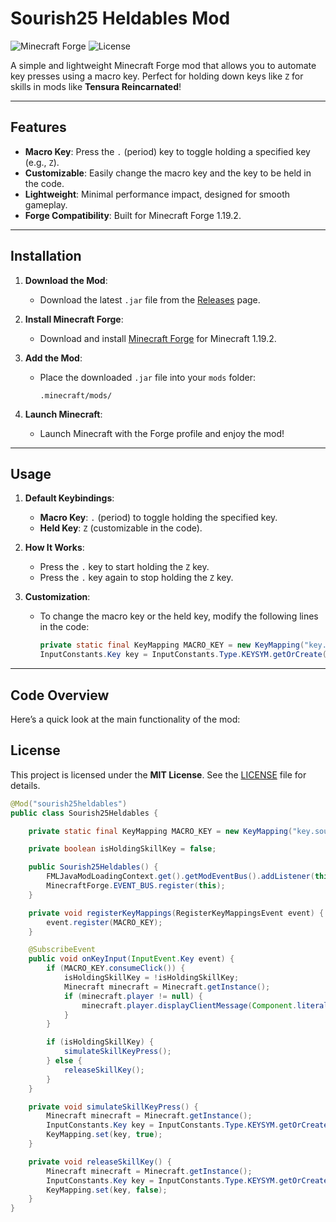 # Sourish25 Heldables Mod

![Minecraft Forge](https://img.shields.io/badge/Minecraft%20Forge-1.19.2-blue)
![License](https://img.shields.io/badge/License-All%20Rights%20Reserved-red)

A simple and lightweight Minecraft Forge mod that allows you to automate key presses using a macro key. Perfect for holding down keys like `Z` for skills in mods like **Tensura Reincarnated**!

---

## Features

- **Macro Key**: Press the `.` (period) key to toggle holding a specified key (e.g., `Z`).
- **Customizable**: Easily change the macro key and the key to be held in the code.
- **Lightweight**: Minimal performance impact, designed for smooth gameplay.
- **Forge Compatibility**: Built for Minecraft Forge 1.19.2.

---

## Installation

1. **Download the Mod**:
   - Download the latest `.jar` file from the [Releases](https://github.com/yourusername/sourish25-heldables/releases) page.

2. **Install Minecraft Forge**:
   - Download and install [Minecraft Forge](https://files.minecraftforge.net/) for Minecraft 1.19.2.

3. **Add the Mod**:
   - Place the downloaded `.jar` file into your `mods` folder:
     ```
     .minecraft/mods/
     ```

4. **Launch Minecraft**:
   - Launch Minecraft with the Forge profile and enjoy the mod!

---

## Usage

1. **Default Keybindings**:
   - **Macro Key**: `.` (period) to toggle holding the specified key.
   - **Held Key**: `Z` (customizable in the code).

2. **How It Works**:
   - Press the `.` key to start holding the `Z` key.
   - Press the `.` key again to stop holding the `Z` key.

3. **Customization**:
   - To change the macro key or the held key, modify the following lines in the code:
     ```java
     private static final KeyMapping MACRO_KEY = new KeyMapping("key.sourish25.macro", InputConstants.Type.KEYSYM, GLFW.GLFW_KEY_PERIOD, "key.categories.sourish25");
     InputConstants.Key key = InputConstants.Type.KEYSYM.getOrCreate(GLFW.GLFW_KEY_Z);
     ```

---

## Code Overview

Here’s a quick look at the main functionality of the mod:

## License

This project is licensed under the **MIT License**. See the [LICENSE](LICENSE) file for details.

```java
@Mod("sourish25heldables")
public class Sourish25Heldables {

    private static final KeyMapping MACRO_KEY = new KeyMapping("key.sourish25.macro", InputConstants.Type.KEYSYM, GLFW.GLFW_KEY_PERIOD, "key.categories.sourish25");

    private boolean isHoldingSkillKey = false;

    public Sourish25Heldables() {
        FMLJavaModLoadingContext.get().getModEventBus().addListener(this::registerKeyMappings);
        MinecraftForge.EVENT_BUS.register(this);
    }

    private void registerKeyMappings(RegisterKeyMappingsEvent event) {
        event.register(MACRO_KEY);
    }

    @SubscribeEvent
    public void onKeyInput(InputEvent.Key event) {
        if (MACRO_KEY.consumeClick()) {
            isHoldingSkillKey = !isHoldingSkillKey;
            Minecraft minecraft = Minecraft.getInstance();
            if (minecraft.player != null) {
                minecraft.player.displayClientMessage(Component.literal("Macro key pressed! Holding skill key: " + isHoldingSkillKey), true);
            }
        }

        if (isHoldingSkillKey) {
            simulateSkillKeyPress();
        } else {
            releaseSkillKey();
        }
    }

    private void simulateSkillKeyPress() {
        Minecraft minecraft = Minecraft.getInstance();
        InputConstants.Key key = InputConstants.Type.KEYSYM.getOrCreate(GLFW.GLFW_KEY_Z);
        KeyMapping.set(key, true);
    }

    private void releaseSkillKey() {
        Minecraft minecraft = Minecraft.getInstance();
        InputConstants.Key key = InputConstants.Type.KEYSYM.getOrCreate(GLFW.GLFW_KEY_Z);
        KeyMapping.set(key, false);
    }
}


